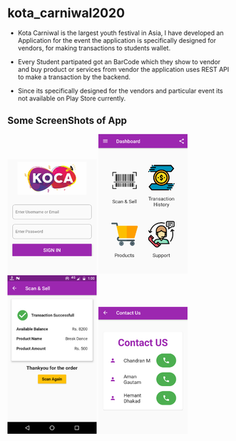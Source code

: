 # kota_carniwal2020

* Kota Carniwal is the largest youth festival in Asia, I have developed an Application for the event the application is specifically designed for vendors, for making transactions to students wallet.

* Every Student partipated got an BarCode which they show to vendor and buy product or services from vendor the application uses REST API to make a transaction by the backend.

* Since its specifically designed for the vendors and particular event its not available on Play Store currently.


## Some ScreenShots of App
<img src = "resources/ss/sc1.png" width=200 >
<img src = "resources/ss/sc2.png" width=200 >
<img src = "resources/ss/sc3.png" width=200 >
<img src = "resources/ss/sc4.png" width=200 >
